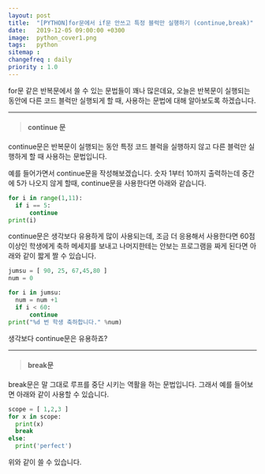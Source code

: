```yaml
---
layout: post
title:  "[PYTHON]for문에서 if문 안쓰고 특정 블럭만 실행하기 (continue,break)"
date:   2019-12-05 09:00:00 +0300
image:  python_cover1.png
tags:   python
sitemap :
changefreq : daily
priority : 1.0
---
```


for문 같은 반복문에서 쓸 수 있는 문법들이 꽤나 많은데요, 오늘은 반복문이 실행되는 동안에 다른 코드 블럭만 실행되게 할 때, 사용하는 문법에 대해 알아보도록 하겠습니다.  

-------


> #### continue 문   

continue문은 반복문이 실행되는 동안 특정 코드 블럭을 실행하지 않고 다른 블럭만 실행하게 할 때 사용하는 문법입니다.  

예를 들어가면서 continue문을 작성해보겠습니다. 숫자 1부터 10까지 출력하는데 중간에 5가 나오지 않게 할때, continue문을 사용한다면 아래와 같습니다.  

```python
for i in range(1,11):
  if i == 5:
      continue
print(i)
```

continue문은 생각보다 유용하게 많이 사용되는데, 조금 더 응용해서 사용한다면 60점 이상인 학생에게 축하 메세지를 보내고 나머지한테는 안보는 프로그램을 짜게 된다면 아래와 같이 짧게 짤 수 있습니다.  

```python
jumsu = [ 90, 25, 67,45,80 ]
num = 0 

for i in jumsu:
  num = num +1 
  if i < 60:
      continue
print("%d 번 학생 축하합니다." %num)
```

생각보다 continue문은 유용하죠?

-------

> #### break문  

break문은 말 그대로 루프를 중단 시키는 역활을 하는 문법입니다. 그래서 예를 들어보면 아래와 같이 사용할 수 있습니다.  

```python
scope = [ 1,2,3 ] 
for x in scope:
  print(x)
  break
else:
  print('perfect')
```

위와 같이 쓸 수 있습니다. 






